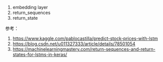 1. embedding layer
2. return_sequences
3. return_state


参考：
1. <https://www.kaggle.com/pablocastilla/predict-stock-prices-with-lstm>
2. <https://blog.csdn.net/u011327333/article/details/78501054>
3. <https://machinelearningmastery.com/return-sequences-and-return-states-for-lstms-in-keras/>